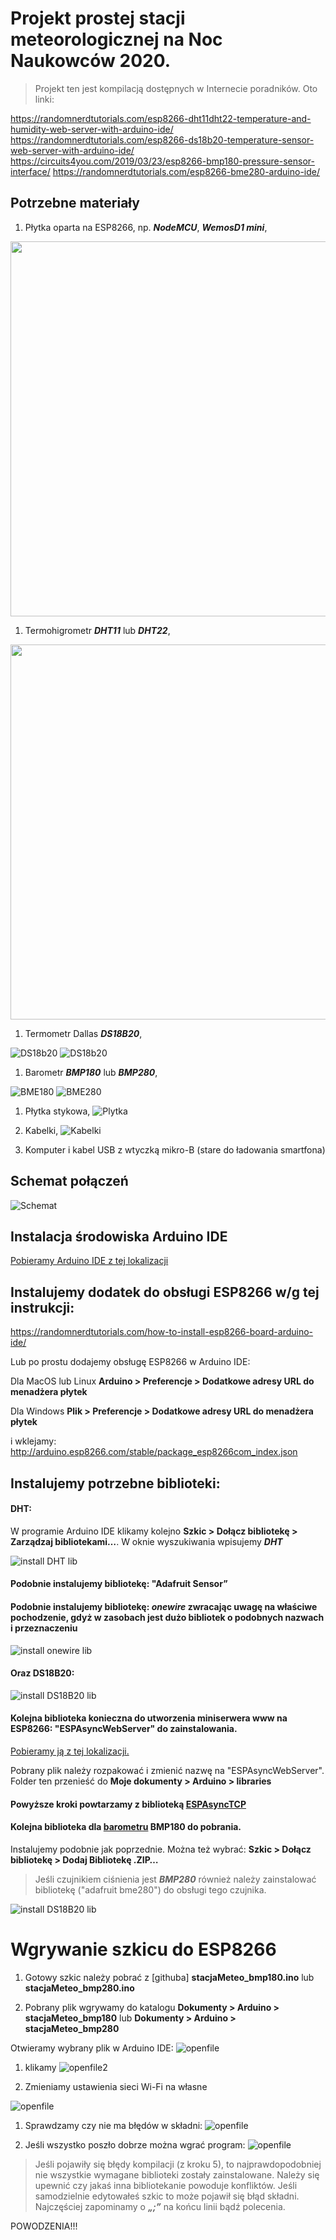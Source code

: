 # Projekt prostej stacji meteorologicznej na Noc Naukowców 2020.
> Projekt ten jest kompilacją dostępnych w Internecie poradników. Oto linki:

https://randomnerdtutorials.com/esp8266-dht11dht22-temperature-and-humidity-web-server-with-arduino-ide/
https://randomnerdtutorials.com/esp8266-ds18b20-temperature-sensor-web-server-with-arduino-ide/
https://circuits4you.com/2019/03/23/esp8266-bmp180-pressure-sensor-interface/
https://randomnerdtutorials.com/esp8266-bme280-arduino-ide/
## Potrzebne materiały

1. Płytka oparta na ESP8266, np. ___NodeMCU___, ___WemosD1 mini___,

<img src="/README.md.fld/image001.png" width="600">

1. Termohigrometr ___DHT11___ lub ___DHT22___,

<img src="/README.md.fld/image003.png" width="600">

1. Termometr Dallas ___DS18B20___,

![DS18b20](/README.md.fld/image004.jpg) ![DS18b20](/README.md.fld/image005.jpg)

1. Barometr ___BMP180___ lub ___BMP280___,

![BME180](/README.md.fld/image006.jpg) ![BME280](/README.md.fld/image007.jpg)

1. Płytka stykowa,
![Plytka](/README.md.fld/image008.jpg)

1. Kabelki,
![Kabelki](/README.md.fld/image010.jpg)

1. Komputer i kabel USB z wtyczką mikro-B (stare do ładowania smartfona)

## Schemat połączeń

![Schemat](/README.md.fld/image011.png)

## Instalacja środowiska Arduino IDE

[Pobieramy Arduino IDE z tej lokalizacji](https://www.arduino.cc/en/software)

## Instalujemy dodatek do obsługi ESP8266 w/g tej instrukcji:

https://randomnerdtutorials.com/how-to-install-esp8266-board-arduino-ide/

Lub po prostu dodajemy obsługę ESP8266 w Arduino IDE:

Dla MacOS lub Linux **Arduino > Preferencje > Dodatkowe adresy URL do menadżera płytek** 

Dla Windows **Plik > Preferencje > Dodatkowe adresy URL do menadżera płytek** 

i wklejamy: 
http://arduino.esp8266.com/stable/package_esp8266com_index.json

## Instalujemy potrzebne biblioteki:

#### DHT:
W programie Arduino IDE klikamy kolejno **Szkic > Dołącz bibliotekę &gt; Zarządzaj bibliotekami…**. W oknie wyszukiwania wpisujemy ___DHT___

![install DHT lib](/README.md.fld/image012.png)

#### Podobnie instalujemy bibliotekę: "Adafruit Sensor”

#### Podobnie instalujemy bibliotekę: ___onewire___ zwracając uwagę na właściwe pochodzenie, gdyż w zasobach jest dużo bibliotek o podobnych nazwach i przeznaczeniu

![install onewire lib](/README.md.fld/image013.png)

#### Oraz DS18B20:

![install DS18B20 lib](/README.md.fld/image014.png)

#### Kolejna biblioteka konieczna do utworzenia miniserwera www na ESP8266: "ESPAsyncWebServer" do zainstalowania. 

[Pobieramy ją z tej lokalizacji.](https://github.com/me-no-dev/ESPAsyncWebServer/archive/master.zip)

Pobrany plik należy rozpakować i zmienić nazwę na "ESPAsyncWebServer". Folder ten przenieść do **Moje dokumenty &gt; Arduino &gt; libraries**

#### Powyższe kroki powtarzamy z biblioteką [ESPAsyncTCP](https://github.com/me-no-dev/ESPAsyncTCP/archive/master.zip)

#### Kolejna biblioteka dla [barometru](https://circuits4you.com/wp-content/uploads/2019/03/BMP180_Breakout_Arduino_Library-master.zip) BMP180 do pobrania.

Instalujemy podobnie jak poprzednie. Można też wybrać: **Szkic &gt; Dołącz bibliotekę &gt; Dodaj Bibliotekę .ZIP…**

> Jeśli czujnikiem ciśnienia jest ___BMP280___ również należy zainstalować bibliotekę ("adafruit bme280") do obsługi tego czujnika.

![install DS18B20 lib](/README.md.fld/image020.png)

# Wgrywanie szkicu do ESP8266

1. Gotowy szkic należy pobrać z [githuba] **stacjaMeteo_bmp180.ino** lub **stacjaMeteo_bmp280.ino**

1. Pobrany plik wgrywamy do katalogu **Dokumenty &gt; Arduino &gt; stacjaMeteo_bmp180** lub **Dokumenty &gt; Arduino &gt; stacjaMeteo_bmp280**

Otwieramy wybrany plik w Arduino IDE: ![openfile](/README.md.fld/image016.png) 

1. klikamy ![openfile2](/README.md.fld/image015.png)

1. Zmieniamy ustawienia sieci Wi-Fi na własne

![openfile](/README.md.fld/image017.png) 

1. Sprawdzamy czy nie ma błędów w składni: ![openfile](/README.md.fld/image018.png)

1. Jeśli wszystko poszło dobrze można wgrać program: ![openfile](/README.md.fld/image019.png)

> Jeśli pojawiły się błędy kompilacji (z kroku 5), to najprawdopodobniej nie wszystkie wymagane biblioteki zostały zainstalowane. Należy się upewnić czy jakaś inna bibliotekanie powoduje konfliktów. Jeśli samodzielnie edytowałeś szkic to może pojawił się błąd składni. Najczęściej zapominamy o ___„;”___ na końcu linii bądź polecenia.

<font color:red >POWODZENIA!!!</font>
